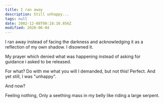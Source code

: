 ```yaml
---
title: I ran away
description: Still unhappy...
tags: null
date: 2002-12-08T00:18:10.856Z
modified: 2020-06-04
---
```


<div class="poem">

I ran away
instead of facing the darkness
and acknowledging it
as a reflection of my own
shadow.
I disowned it.

My prayer
which denied what was happening
instead of asking for guidance
i asked to be released.

For what?
Do with me what you will
I demanded,
but not this!
Perfect.
And yet still, I
was "unhappy".

And now?

Feeling nothing,
Only a seething mass in my belly
like riding a large serpent.

</div>
